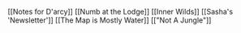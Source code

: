 [[Notes for D'arcy]]
[[Numb at the Lodge]]
[[Inner Wilds]]
[[Sasha's 'Newsletter']]
[[The Map is Mostly Water]]
[["Not A Jungle"]]
